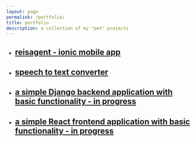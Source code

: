 ```yaml
---
layout: page
permalink: /portfolio/
title: portfolio
description: a collection of my "pet" projects
---
```


<ul class="post-list">
	<li>
		<h2><a class="portfolio_event-title" href="https://github.com/annelledejager/reisagent">
		reisagent - ionic mobile app</a></h2>
	</li>
	<li>
		<h2><a class="portfolio_event-title" href="https://github.com/annelledejager/speech-to-text-converter">
		speech to text converter</a></h2>
	</li>
	<li>
		<h2><a class="portfolio_event-title" href="https://github.com/annelledejager/simple-backend">
		a simple Django backend application with basic functionality - in progress</a></h2>
	</li>
	<li>
		<h2><a class="portfolio_event-title" href="https://github.com/annelledejager/simple-frontend">
		a simple React frontend application with basic functionality - in progress</a></h2>
	</li>
</ul>
